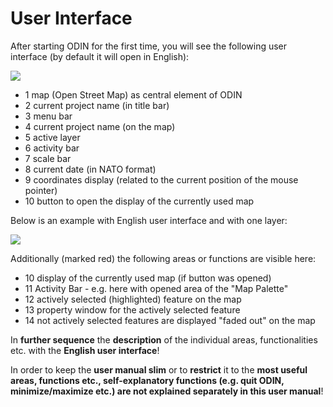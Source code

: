 # User Interface



After starting ODIN for the first time, you will see the following user interface (by default it will open in English):

![](images/en/Benutzeroberflaeche_1.png)

- <span class="blue">1</span> map (Open Street Map) as central element of ODIN
- <span class="blue">2</span> current project name (in title bar)
- <span class="blue">3</span> menu bar
- <span class="blue">4</span> current project name (on the map)
- <span class="blue">5</span> active layer
- <span class="blue">6</span> activity bar
- <span class="blue">7</span> scale bar
- <span class="blue">8</span> current date (in NATO format)
- <span class="blue">9</span> coordinates display (related to the current position of the mouse pointer)
- <span class="blue">10</span> button to open the display of the currently used map



Below is an example with English user interface and with one layer:

![](images/en/Benutzeroberflaeche_2.png)



Additionally (marked red) the following areas or functions are visible here:

- <span class="red">10</span> display of the currently used map (if button was opened)
- <span class="red">11</span> Activity Bar - e.g. here with opened area of the "Map Palette"
- <span class="red">12</span> actively selected (highlighted) feature on the map
- <span class="red">13</span> property window for the actively selected feature
- <span class="red">14</span> not actively selected features are displayed "faded out" on the map



In **further sequence** the **description** of the individual areas, functionalities etc. with the **English user interface**!

In order to keep the **user manual slim** or to **restrict** it to the **most useful areas, **functions** etc., **self-explanatory functions** (e.g. quit ODIN, minimize/maximize etc.) **are not explained** **separately** in this user manual**!

